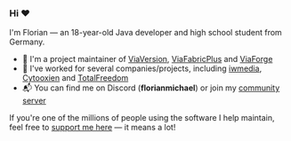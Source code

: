 ### Hi ❤️

I'm Florian — an 18-year-old Java developer and high school student from Germany.

* 🔧 I'm a project maintainer of [ViaVersion](https://github.com/ViaVersion), [ViaFabricPlus](https://github.com/ViaVersion/ViaFabricPlus) and [ViaForge](https://github.com/ViaVersion/ViaForge)
* 📌 I've worked for several companies/projects, including [iwmedia](https://github.com/iwmedia), [Cytooxien](https://cytooxien.de/) and [TotalFreedom](https://totalfreedom.me/)
* 📬 You can find me on Discord (**florianmichael**) or join my [community server](https://discord.gg/97GXQxuf7W)

If you're one of the millions of people using the software I help maintain, feel free to [support me here](https://florianmichael.de/donate) — it means a lot!
